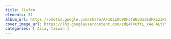 ```yaml
---
title: Jiufen
elements: 31
album_url: https://photos.google.com/share/AF1QipOC9QFofWN3UadsdMXLz3RLOaCM3JcPsTjVDK3i0V_3T2CBo5ejDTCyFU-iX8VH5g?key=THJtTzB5ajdaY2FLQzZrNUU3SGVtMXpqaVRkbHpB
cover_image_url: https://lh3.googleusercontent.com/zdQ4TvOftL_x4eFALtYYdkVu7RZO3FwsxkT0f6qL42rYCHp0BLeiK7pChbrVqY6BYtsgmCT1Bbj89k4e1hUHscjZghG6-lYP8OmCz-tRHNLFlyKnhq8ve_FQtMztuJbZSzmQGKM6ZUhPWfsHdi6ZMSZR8OYMQnaVwPCBLEOhYo73kNk26ac6PwF3-cOz-DlMMmcJD2Ab3ZN0FR3M9jSzMbrpAvrVACC3sTL3Ycwy0g7dGKtLPEsumEUE_GxWsCgKhWy5qWmxeEzgYaT61I1XpmAe8IqIHhEFakNRcg8FJbSujBpB9oFxzVBFP1SnHiEl4esZPuXQXYttBHnor-7Q9ftiXigwHW_fE6go9pzs5TcLchgqmiRX2GHVC0s1axhAx81CGrU50kIKhY_kPNXOHA4syaUCUFMxX90XKG1YKR45ICPfw9bi2dH-Cc_gFPuaMMVwuZ8Yxquz-S-bPeUY5WNMlVJtJJ5RrsQ4cLgqyHv4Ksv1PXzp_j3HBn-_z7azzJ_irbr8dLuFgz9RtTX5W3Pmn7LxsPwIGC8B1HE19gyyHv8BjKz8ivUHJQn1WyKIWAsbOfh0mlfWq5upyWbE_NRBN8h_dqzou4ehU9d36ar8PQWnvPO8lnRq-vSulBbVmJxZO6XRxw1L7XAYc_jeqQkvTWxLr90y=s195-p-k-no
categories: [ Asia, Taiwan ]
---
```


